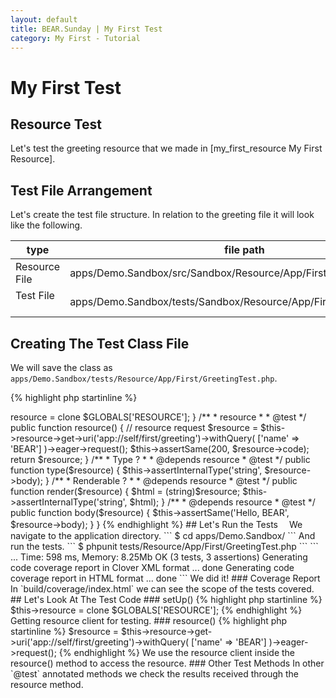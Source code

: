 ```yaml
---
layout: default
title: BEAR.Sunday | My First Test
category: My First - Tutorial
--- 
```


# My First Test

## Resource Test 

Let's test the greeting resource that we made in [my_first_resource My First Resource].

## Test File Arrangement 

Let's create the test file structure. In relation to the greeting file it will look like the following.

| type          | file path |
|---------------|----------------------------------------------------------------|
| Resource File | apps/Demo.Sandbox/src/Sandbox/Resource/App/First/GreetingTest.php   |
| Test File   　| apps/Demo.Sandbox/tests/Sandbox/Resource/App/First/GreetingTest.php |

## Creating The Test Class File 

We will save the class as `apps/Demo.Sandbox/tests/Resource/App/First/GreetingTest.php`.

{% highlight php startinline %}
<?php

namespace Demo\Sandbox\tests\Resource\App\First;

class GreetingTest extends \PHPUnit_Framework_TestCase
{
    /**
     * Resource client
     *
     * @var \BEAR\Resource\Resource
     */
    private $resource;

    protected function setUp()
    {
        parent::setUp();
        $this->resource = clone $GLOBALS['RESOURCE'];
    }

    /**
     * resource
     *
     * @test
     */
    public function resource()
    {
        // resource request
        $resource = $this->resource->get->uri('app://self/first/greeting')->withQuery(
            ['name' => 'BEAR']
        )->eager->request();
        $this->assertSame(200, $resource->code);

        return $resource;
    }

    /**
     * Type ?
     *
     * @depends resource
     * @test
     */
    public function type($resource)
    {
        $this->assertInternalType('string', $resource->body);
    }

    /**
     * Renderable ?
     *
     * @depends resource
     * @test
     */
    public function render($resource)
    {
        $html = (string)$resource;
        $this->assertInternalType('string', $html);
    }

    /**
     * @depends resource
     * @test
     */
    public function body($resource)
    {
        $this->assertSame('Hello, BEAR', $resource->body);
    }
}
{% endhighlight %}

## Let's Run the Tests　

We navigate to the application directory.

```
$ cd apps/Demo.Sandbox/
```

And run the tests.

```
$ phpunit tests/Resource/App/First/GreetingTest.php
```

```
...

Time: 598 ms, Memory: 8.25Mb

OK (3 tests, 3 assertions)

Generating code coverage report in Clover XML format ... done

Generating code coverage report in HTML format ... done
```

We did it!

### Coverage Report 

In `build/coverage/index.html` we can see the scope of the tests covered.

## Let's Look At The Test Code 

### setUp()

{% highlight php startinline %}
$this->resource = clone $GLOBALS['RESOURCE'];
{% endhighlight %}

Getting resource client for testing.

### resource()

{% highlight php startinline %}
$resource = $this->resource->get->uri('app://self/first/greeting')->withQuery(
            ['name' => 'BEAR']
        )->eager->request();
{% endhighlight %}

We use the resource client inside the resource() method to access the resource.

### Other Test Methods

In other `@test` annotated methods we check the results received through the resource method.
